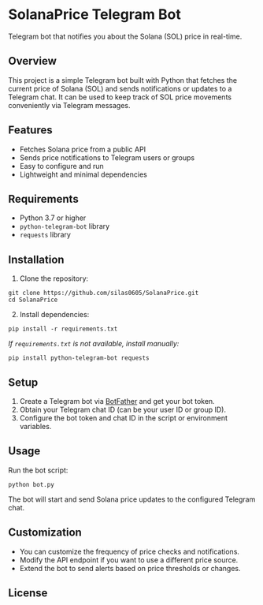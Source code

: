 
# SolanaPrice Telegram Bot

Telegram bot that notifies you about the Solana (SOL) price in real-time.

## Overview

This project is a simple Telegram bot built with Python that fetches the current price of Solana (SOL) and sends notifications or updates to a Telegram chat. It can be used to keep track of SOL price movements conveniently via Telegram messages.

## Features

- Fetches Solana price from a public API
- Sends price notifications to Telegram users or groups
- Easy to configure and run
- Lightweight and minimal dependencies

## Requirements

- Python 3.7 or higher
- `python-telegram-bot` library
- `requests` library

## Installation

1. Clone the repository:

```
git clone https://github.com/silas0605/SolanaPrice.git
cd SolanaPrice
```

2. Install dependencies:

```
pip install -r requirements.txt
```

*If `requirements.txt` is not available, install manually:*

```
pip install python-telegram-bot requests
```

## Setup

1. Create a Telegram bot via [BotFather](https://t.me/BotFather) and get your bot token.
2. Obtain your Telegram chat ID (can be your user ID or group ID).
3. Configure the bot token and chat ID in the script or environment variables.

## Usage

Run the bot script:

```
python bot.py
```

The bot will start and send Solana price updates to the configured Telegram chat.

## Customization

- You can customize the frequency of price checks and notifications.
- Modify the API endpoint if you want to use a different price source.
- Extend the bot to send alerts based on price thresholds or changes.

## License

